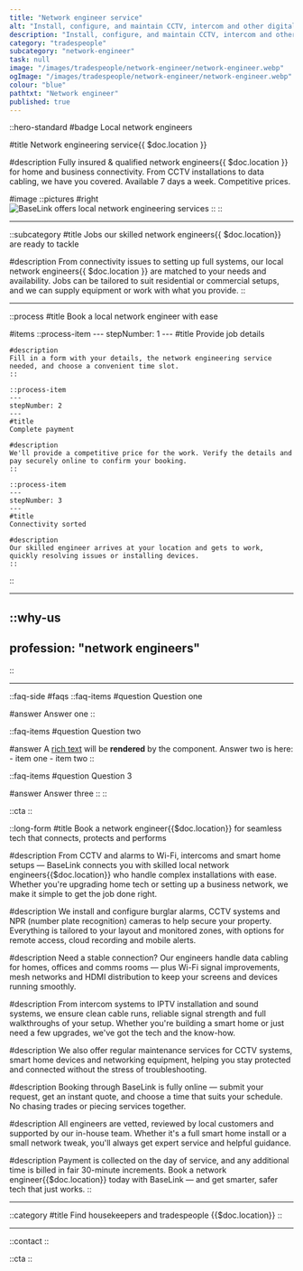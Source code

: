 ```yaml
---
title: "Network engineer service"
alt: "Install, configure, and maintain CCTV, intercom and other digital networks"
description: "Install, configure, and maintain CCTV, intercom and other digital networks"
category: "tradespeople"
subcategory: "network-engineer"
task: null
image: "/images/tradespeople/network-engineer/network-engineer.webp"
ogImage: "/images/tradespeople/network-engineer/network-engineer.webp"
colour: "blue"
pathtxt: "Network engineer"
published: true
---
```


::hero-standard
#badge
Local network engineers

#title
Network engineering service{{ $doc.location }}

#description
Fully insured & qualified network engineers{{ $doc.location }} for home and business connectivity. From CCTV installations to data cabling, we have you covered. Available 7 days a week. Competitive prices.

#image
    ::pictures
    #right
    ![BaseLink offers local network engineering services](/images/tradespeople/network-engineer/network-engineer.webp)
    ::
::

---

::subcategory
#title
Jobs our skilled network engineers{{ $doc.location}} are ready to tackle

#description
From connectivity issues to setting up full systems, our local network engineers{{ $doc.location }} are matched to your needs and availability. Jobs can be tailored to suit residential or commercial setups, and we can supply equipment or work with what you provide.
::

---

::process
#title
Book a local network engineer with ease

#items
    ::process-item
    ---
    stepNumber: 1
    ---
    #title
    Provide job details

    #description
    Fill in a form with your details, the network engineering service needed, and choose a convenient time slot.
    ::
    
    ::process-item
    ---
    stepNumber: 2
    ---
    #title
    Complete payment

    #description
    We'll provide a competitive price for the work. Verify the details and pay securely online to confirm your booking.
    ::

    ::process-item
    ---
    stepNumber: 3
    ---
    #title
    Connectivity sorted

    #description
    Our skilled engineer arrives at your location and gets to work, quickly resolving issues or installing devices.
    ::
::

---

::why-us
---
profession: "network engineers"
---
::

---

::faq-side
#faqs
  ::faq-items
  #question
  Question one

  #answer
  Answer one
  ::

  ::faq-items
  #question
  Question two

  #answer
  A [rich text](/services/commercial-cleaning) will be **rendered** by the component.
  Answer two is here:
    - item one
    - item two
  ::

  ::faq-items
  #question
  Question 3

  #answer
  Answer three
  ::
::

::cta
::

::long-form
#title
Book a network engineer{{$doc.location}} for seamless tech that connects, protects and performs

#description
From CCTV and alarms to Wi-Fi, intercoms and smart home setups — BaseLink connects you with skilled local network engineers{{$doc.location}} who handle complex installations with ease. Whether you're upgrading home tech or setting up a business network, we make it simple to get the job done right.

#description
We install and configure burglar alarms, CCTV systems and NPR (number plate recognition) cameras to help secure your property. Everything is tailored to your layout and monitored zones, with options for remote access, cloud recording and mobile alerts.

#description
Need a stable connection? Our engineers handle data cabling for homes, offices and comms rooms — plus Wi-Fi signal improvements, mesh networks and HDMI distribution to keep your screens and devices running smoothly.

#description
From intercom systems to IPTV installation and sound systems, we ensure clean cable runs, reliable signal strength and full walkthroughs of your setup. Whether you're building a smart home or just need a few upgrades, we've got the tech and the know-how.

#description
We also offer regular maintenance services for CCTV systems, smart home devices and networking equipment, helping you stay protected and connected without the stress of troubleshooting.

#description
Booking through BaseLink is fully online — submit your request, get an instant quote, and choose a time that suits your schedule. No chasing trades or piecing services together.

#description
All engineers are vetted, reviewed by local customers and supported by our in-house team. Whether it's a full smart home install or a small network tweak, you'll always get expert service and helpful guidance.

#description
Payment is collected on the day of service, and any additional time is billed in fair 30-minute increments. Book a network engineer{{$doc.location}} today with BaseLink — and get smarter, safer tech that just works.
::

---

::category
#title
Find housekeepers and tradespeople {{$doc.location}}
::

---

::contact
::

::cta
::
